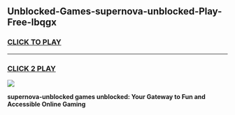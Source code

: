 
## Unblocked-Games-supernova-unblocked-Play-Free-lbqgx
<h3>
<a href="https://premium76.site?title=supernova-unblocked&ref=19M">CLICK TO PLAY</a></h3>
<hr>

<h3>
<a href="https://premium76.site?title=supernova-unblocked&ref=19M">CLICK 2 PLAY</a>
  
</h3>

<a href="https://premium76.site?title=supernova-unblocked&ref=19M"><img src="https://clearcache.store/games.png"></a>


**supernova-unblocked games unblocked: Your Gateway to Fun and Accessible Online Gaming**
